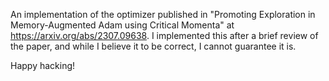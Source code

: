An implementation of the optimizer published in "Promoting Exploration in Memory-Augmented Adam using Critical Momenta" at https://arxiv.org/abs/2307.09638. I implemented this after a brief review of the paper, and while I believe it to be correct, I cannot guarantee it is.

Happy hacking!